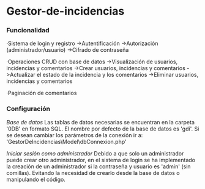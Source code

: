 # Gestor-de-incidencias
### Funcionalidad
·Sistema de login y registro
  ->Autentificación
  ->Autorización (administrador/usuario)
  ->Cifrado de contraseña
  
·Operaciones CRUD con base de datos
  ->Visualización de usuarios, incidencias y comentarios
  ->Crear usuarios, incidencias y comentarios
  ->Actualizar el estado de la incidencia y los comentarios
  ->Eliminar usuarios, incidencias y comentarios

·Paginación de comentarios

### Configuración
_Base de datos_
Las tablas de datos necesarias se encuentran en la carpeta '0DB' en formato SQL.
El nombre por defecto de la base de datos es 'gdi'. Si se desean cambiar los parámetros de la conexión ir a: 'GestorDeIncidencias\Model\dbConnexion.php'

_Iniciar sesión como administrador_
Debido a que solo un administrador puede crear otro administrador, en el sistema de login se ha implementado la creación de un administrador si la contraseña y usuario es 'admin' (sin comillas). Evitando la necesidad de crearlo desde la base de datos o manipulando el código.
